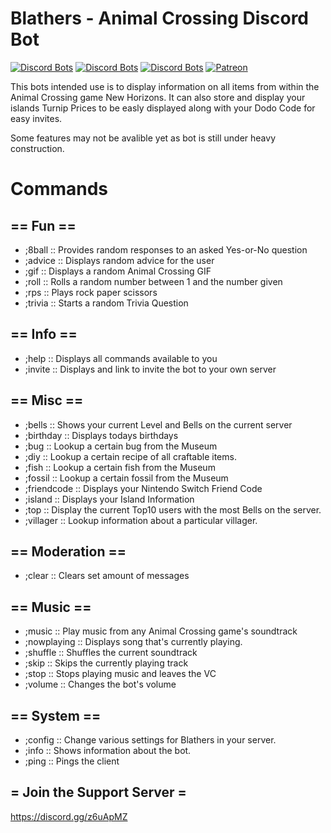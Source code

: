 # Blathers - Animal Crossing Discord Bot
[![Discord Bots](https://top.gg/api/widget/status/598007871720128544.svg)](https://top.gg/bot/598007871720128544) [![Discord Bots](https://top.gg/api/widget/servers/598007871720128544.svg?noavatar=true)](https://top.gg/bot/598007871720128544) [![Discord Bots](https://top.gg/api/widget/upvotes/598007871720128544.svg?noavatar=true)](https://top.gg/bot/598007871720128544) [![Patreon](https://img.shields.io/badge/Patreon-Support-orange.svg)](https://www.patreon.com/blathers)

This bots intended use is to display information on all items from within the Animal Crossing game New Horizons.
It can also store and display your islands Turnip Prices to be easly displayed along with your Dodo Code for easy invites.

Some features may not be avalible yet as bot is still under heavy construction.
# Commands

## == Fun ==
* ;8ball      :: Provides random responses to an asked Yes-or-No question
* ;advice     :: Displays random advice for the user
* ;gif        :: Displays a random Animal Crossing GIF
* ;roll       :: Rolls a random number between 1 and the number given
* ;rps        :: Plays rock paper scissors
* ;trivia     :: Starts a random Trivia Question

## == Info ==
* ;help       :: Displays all commands available to you
* ;invite     :: Displays and link to invite the bot to your own server

## == Misc ==
* ;bells      :: Shows your current Level and Bells on the current server
* ;birthday   :: Displays todays birthdays
* ;bug        :: Lookup a certain bug from the Museum
* ;diy        :: Lookup a certain recipe of all craftable items.
* ;fish       :: Lookup a certain fish from the Museum
* ;fossil     :: Lookup a certain fossil from the Museum
* ;friendcode :: Displays your Nintendo Switch Friend Code
* ;island     :: Displays your Island Information
* ;top        :: Display the current Top10 users with the most Bells on the server.
* ;villager   :: Lookup information about a particular villager.

## == Moderation ==
* ;clear      :: Clears set amount of messages

## == Music ==
* ;music      :: Play music from any Animal Crossing game's soundtrack
* ;nowplaying :: Displays song that's currently playing.
* ;shuffle    :: Shuffles the current soundtrack
* ;skip       :: Skips the currently playing track
* ;stop       :: Stops playing music and leaves the VC
* ;volume     :: Changes the bot's volume

## == System ==
* ;config     :: Change various settings for Blathers in your server.
* ;info       :: Shows information about the bot.
* ;ping       :: Pings the client

## = Join the Support Server =
https://discord.gg/z6uApMZ
